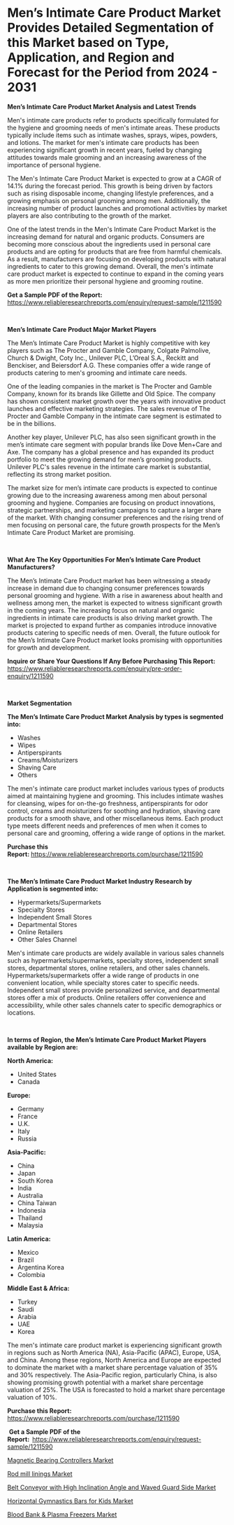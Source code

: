 <p><h1>Men’s Intimate Care Product Market Provides Detailed Segmentation of this Market based on Type, Application, and Region and Forecast for the Period from 2024 - 2031</h1></p><p><strong>Men’s Intimate Care Product Market Analysis and Latest Trends</strong></p>
<p><p>Men's intimate care products refer to products specifically formulated for the hygiene and grooming needs of men's intimate areas. These products typically include items such as intimate washes, sprays, wipes, powders, and lotions. The market for men's intimate care products has been experiencing significant growth in recent years, fueled by changing attitudes towards male grooming and an increasing awareness of the importance of personal hygiene.</p><p>The Men's Intimate Care Product Market is expected to grow at a CAGR of 14.1% during the forecast period. This growth is being driven by factors such as rising disposable income, changing lifestyle preferences, and a growing emphasis on personal grooming among men. Additionally, the increasing number of product launches and promotional activities by market players are also contributing to the growth of the market.</p><p>One of the latest trends in the Men's Intimate Care Product Market is the increasing demand for natural and organic products. Consumers are becoming more conscious about the ingredients used in personal care products and are opting for products that are free from harmful chemicals. As a result, manufacturers are focusing on developing products with natural ingredients to cater to this growing demand. Overall, the men's intimate care product market is expected to continue to expand in the coming years as more men prioritize their personal hygiene and grooming routine.</p></p>
<p><strong>Get a Sample PDF of the Report:&nbsp;</strong> <a href="https://www.reliableresearchreports.com/enquiry/request-sample/1211590">https://www.reliableresearchreports.com/enquiry/request-sample/1211590</a></p>
<p>&nbsp;</p>
<p><strong>Men’s Intimate Care Product Major Market Players</strong></p>
<p><p>The Men’s Intimate Care Product Market is highly competitive with key players such as The Procter and Gamble Company, Colgate Palmolive, Church & Dwight, Coty Inc., Unilever PLC, L’Oreal S.A., Reckitt and Benckiser, and Beiersdorf A.G. These companies offer a wide range of products catering to men's grooming and intimate care needs.</p><p>One of the leading companies in the market is The Procter and Gamble Company, known for its brands like Gillette and Old Spice. The company has shown consistent market growth over the years with innovative product launches and effective marketing strategies. The sales revenue of The Procter and Gamble Company in the intimate care segment is estimated to be in the billions.</p><p>Another key player, Unilever PLC, has also seen significant growth in the men’s intimate care segment with popular brands like Dove Men+Care and Axe. The company has a global presence and has expanded its product portfolio to meet the growing demand for men’s grooming products. Unilever PLC's sales revenue in the intimate care market is substantial, reflecting its strong market position.</p><p>The market size for men’s intimate care products is expected to continue growing due to the increasing awareness among men about personal grooming and hygiene. Companies are focusing on product innovations, strategic partnerships, and marketing campaigns to capture a larger share of the market. With changing consumer preferences and the rising trend of men focusing on personal care, the future growth prospects for the Men’s Intimate Care Product Market are promising.</p></p>
<p>&nbsp;</p>
<p><strong>What Are The Key Opportunities For Men’s Intimate Care Product Manufacturers?</strong></p>
<p><p>The Men’s Intimate Care Product market has been witnessing a steady increase in demand due to changing consumer preferences towards personal grooming and hygiene. With a rise in awareness about health and wellness among men, the market is expected to witness significant growth in the coming years. The increasing focus on natural and organic ingredients in intimate care products is also driving market growth. The market is projected to expand further as companies introduce innovative products catering to specific needs of men. Overall, the future outlook for the Men’s Intimate Care Product market looks promising with opportunities for growth and development.</p></p>
<p><strong>Inquire or Share Your Questions If Any Before Purchasing This Report:</strong> <a href="https://www.reliableresearchreports.com/enquiry/pre-order-enquiry/1211590">https://www.reliableresearchreports.com/enquiry/pre-order-enquiry/1211590</a></p>
<p>&nbsp;</p>
<p><strong>Market Segmentation</strong></p>
<p><strong>The Men’s Intimate Care Product Market Analysis by types is segmented into:</strong></p>
<p><ul><li>Washes</li><li>Wipes</li><li>Antiperspirants</li><li>Creams/Moisturizers</li><li>Shaving Care</li><li>Others</li></ul></p>
<p><p>The men's intimate care product market includes various types of products aimed at maintaining hygiene and grooming. This includes intimate washes for cleansing, wipes for on-the-go freshness, antiperspirants for odor control, creams and moisturizers for soothing and hydration, shaving care products for a smooth shave, and other miscellaneous items. Each product type meets different needs and preferences of men when it comes to personal care and grooming, offering a wide range of options in the market.</p></p>
<p><strong>Purchase this Report:&nbsp;</strong><a href="https://www.reliableresearchreports.com/purchase/1211590">https://www.reliableresearchreports.com/purchase/1211590</a></p>
<p>&nbsp;</p>
<p><strong>The Men’s Intimate Care Product Market Industry Research by Application is segmented into:</strong></p>
<p><ul><li>Hypermarkets/Supermarkets</li><li>Specialty Stores</li><li>Independent Small Stores</li><li>Departmental Stores</li><li>Online Retailers</li><li>Other Sales Channel</li></ul></p>
<p><p>Men's intimate care products are widely available in various sales channels such as hypermarkets/supermarkets, specialty stores, independent small stores, departmental stores, online retailers, and other sales channels. Hypermarkets/supermarkets offer a wide range of products in one convenient location, while specialty stores cater to specific needs. Independent small stores provide personalized service, and departmental stores offer a mix of products. Online retailers offer convenience and accessibility, while other sales channels cater to specific demographics or locations.</p></p>
<p>&nbsp;</p>
<p><strong>In terms of Region, the Men’s Intimate Care Product Market Players available by Region are:</strong></p>
<p>
    <p> <strong> North America: </strong>
        <ul>
            <li>United States</li>
            <li>Canada</li>
        </ul>
        </p> 
    <p> <strong> Europe: </strong>
        <ul>
            <li>Germany</li>
            <li>France</li>
            <li>U.K.</li>
            <li>Italy</li>
            <li>Russia</li>
        </ul>
        </p> 
    <p> <strong> Asia-Pacific: </strong>
        <ul>
            <li>China</li>
            <li>Japan</li>
            <li>South Korea</li>
            <li>India</li>
            <li>Australia</li>
            <li>China Taiwan</li>
            <li>Indonesia</li>
            <li>Thailand</li>
            <li>Malaysia</li>
        </ul>
        </p> 
    <p> <strong> Latin America: </strong>
        <ul>
            <li>Mexico</li>
            <li>Brazil</li>
            <li>Argentina Korea</li>
            <li>Colombia</li>
        </ul>
        </p> 
    <p> <strong> Middle East & Africa: </strong>
        <ul>
            <li>Turkey</li>
            <li>Saudi</li>
            <li>Arabia</li>
            <li>UAE</li>
            <li>Korea</li>
        </ul>
    </p>
    </p>
<p><p>The men's intimate care product market is experiencing significant growth in regions such as North America (NA), Asia-Pacific (APAC), Europe, USA, and China. Among these regions, North America and Europe are expected to dominate the market with a market share percentage valuation of 35% and 30% respectively. The Asia-Pacific region, particularly China, is also showing promising growth potential with a market share percentage valuation of 25%. The USA is forecasted to hold a market share percentage valuation of 10%.</p></p>
<p><strong>Purchase this Report: </strong><a href="https://www.reliableresearchreports.com/purchase/1211590">https://www.reliableresearchreports.com/purchase/1211590</a></p>
<p>&nbsp;<strong>Get a Sample PDF of the Report:&nbsp;&nbsp;</strong><a href="https://www.reliableresearchreports.com/enquiry/request-sample/1211590">https://www.reliableresearchreports.com/enquiry/request-sample/1211590</a></p>
<p><strong></strong></p>
<p><p><a href="https://medium.com/p/64022f1a2e9b/edit">Magnetic Bearing Controllers Market</a></p><p><a href="https://medium.com/@bethelokon998/rod-mill-linings-market-the-key-to-successful-business-strategy-forecast-till-2031-3c9f6b8d34b5">Rod mill linings Market</a></p><p><a href="https://medium.com/@bethelokon998/belt-conveyor-with-high-inclination-angle-and-waved-guard-side-market-analysis-its-cagr-market-4d920d145b29">Belt Conveyor with High Inclination Angle and Waved Guard Side Market</a></p><p><a href="https://medium.com/@joanacasper19/horizontal-gymnastics-bars-for-kids-market-size-reveals-the-best-marketing-channels-in-global-d0be3322f62c">Horizontal Gymnastics Bars for Kids Market</a></p><p><a href="https://medium.com/p/5fb11ba6cb50/edit">Blood Bank & Plasma Freezers Market</a></p></p>
